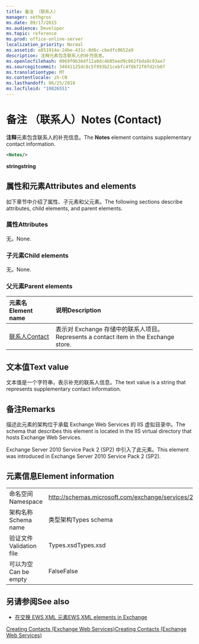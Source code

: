 ```yaml
---
title: 备注 （联系人）
manager: sethgros
ms.date: 09/17/2015
ms.audience: Developer
ms.topic: reference
ms.prod: office-online-server
localization_priority: Normal
ms.assetid: e851914a-24be-431c-8d6c-cbedfc0652a9
description: 注释元素包含联系人的补充信息。
ms.openlocfilehash: 0969f0b36df12a0dc4b05eed9c062fbda9c93ae7
ms.sourcegitcommit: 34041125dc8c5f993b21cebfc4f8b72f0fd2cb6f
ms.translationtype: MT
ms.contentlocale: zh-CN
ms.lasthandoff: 06/25/2018
ms.locfileid: "19826551"
---
```

# <a name="notes-contact"></a><span data-ttu-id="7c71f-103">备注 （联系人）</span><span class="sxs-lookup"><span data-stu-id="7c71f-103">Notes (Contact)</span></span>

<span data-ttu-id="7c71f-104">**注释**元素包含联系人的补充信息。</span><span class="sxs-lookup"><span data-stu-id="7c71f-104">The **Notes** element contains supplementary contact information.</span></span> 
  
```XML
<Notes/>
```

 <span data-ttu-id="7c71f-105">**string**</span><span class="sxs-lookup"><span data-stu-id="7c71f-105">**string**</span></span>
## <a name="attributes-and-elements"></a><span data-ttu-id="7c71f-106">属性和元素</span><span class="sxs-lookup"><span data-stu-id="7c71f-106">Attributes and elements</span></span>

<span data-ttu-id="7c71f-107">如下章节中介绍了属性、子元素和父元素。</span><span class="sxs-lookup"><span data-stu-id="7c71f-107">The following sections describe attributes, child elements, and parent elements.</span></span>
  
### <a name="attributes"></a><span data-ttu-id="7c71f-108">属性</span><span class="sxs-lookup"><span data-stu-id="7c71f-108">Attributes</span></span>

<span data-ttu-id="7c71f-109">无。</span><span class="sxs-lookup"><span data-stu-id="7c71f-109">None.</span></span>
  
### <a name="child-elements"></a><span data-ttu-id="7c71f-110">子元素</span><span class="sxs-lookup"><span data-stu-id="7c71f-110">Child elements</span></span>

<span data-ttu-id="7c71f-111">无。</span><span class="sxs-lookup"><span data-stu-id="7c71f-111">None.</span></span>
  
### <a name="parent-elements"></a><span data-ttu-id="7c71f-112">父元素</span><span class="sxs-lookup"><span data-stu-id="7c71f-112">Parent elements</span></span>

|<span data-ttu-id="7c71f-113">**元素名**</span><span class="sxs-lookup"><span data-stu-id="7c71f-113">**Element name**</span></span>|<span data-ttu-id="7c71f-114">**说明**</span><span class="sxs-lookup"><span data-stu-id="7c71f-114">**Description**</span></span>|
|:-----|:-----|
|[<span data-ttu-id="7c71f-115">联系人</span><span class="sxs-lookup"><span data-stu-id="7c71f-115">Contact</span></span>](contact.md) <br/> |<span data-ttu-id="7c71f-116">表示对 Exchange 存储中的联系人项目。</span><span class="sxs-lookup"><span data-stu-id="7c71f-116">Represents a contact item in the Exchange store.</span></span>  <br/> |
   
## <a name="text-value"></a><span data-ttu-id="7c71f-117">文本值</span><span class="sxs-lookup"><span data-stu-id="7c71f-117">Text value</span></span>

<span data-ttu-id="7c71f-118">文本值是一个字符串，表示补充的联系人信息。</span><span class="sxs-lookup"><span data-stu-id="7c71f-118">The text value is a string that represents supplementary contact information.</span></span>
  
## <a name="remarks"></a><span data-ttu-id="7c71f-119">备注</span><span class="sxs-lookup"><span data-stu-id="7c71f-119">Remarks</span></span>

<span data-ttu-id="7c71f-120">描述此元素的架构位于承载 Exchange Web Services 的 IIS 虚拟目录中。</span><span class="sxs-lookup"><span data-stu-id="7c71f-120">The schema that describes this element is located in the IIS virtual directory that hosts Exchange Web Services.</span></span>
  
<span data-ttu-id="7c71f-121">Exchange Server 2010 Service Pack 2 (SP2) 中引入了此元素。</span><span class="sxs-lookup"><span data-stu-id="7c71f-121">This element was introduced in Exchange Server 2010 Service Pack 2 (SP2).</span></span>
  
## <a name="element-information"></a><span data-ttu-id="7c71f-122">元素信息</span><span class="sxs-lookup"><span data-stu-id="7c71f-122">Element information</span></span>

|||
|:-----|:-----|
|<span data-ttu-id="7c71f-123">命名空间</span><span class="sxs-lookup"><span data-stu-id="7c71f-123">Namespace</span></span>  <br/> |http://schemas.microsoft.com/exchange/services/2006/types  <br/> |
|<span data-ttu-id="7c71f-124">架构名称</span><span class="sxs-lookup"><span data-stu-id="7c71f-124">Schema name</span></span>  <br/> |<span data-ttu-id="7c71f-125">类型架构</span><span class="sxs-lookup"><span data-stu-id="7c71f-125">Types schema</span></span>  <br/> |
|<span data-ttu-id="7c71f-126">验证文件</span><span class="sxs-lookup"><span data-stu-id="7c71f-126">Validation file</span></span>  <br/> |<span data-ttu-id="7c71f-127">Types.xsd</span><span class="sxs-lookup"><span data-stu-id="7c71f-127">Types.xsd</span></span>  <br/> |
|<span data-ttu-id="7c71f-128">可以为空</span><span class="sxs-lookup"><span data-stu-id="7c71f-128">Can be empty</span></span>  <br/> |<span data-ttu-id="7c71f-129">False</span><span class="sxs-lookup"><span data-stu-id="7c71f-129">False</span></span>  <br/> |
   
## <a name="see-also"></a><span data-ttu-id="7c71f-130">另请参阅</span><span class="sxs-lookup"><span data-stu-id="7c71f-130">See also</span></span>



- [<span data-ttu-id="7c71f-131">在交换 EWS XML 元素</span><span class="sxs-lookup"><span data-stu-id="7c71f-131">EWS XML elements in Exchange</span></span>](ews-xml-elements-in-exchange.md)


[<span data-ttu-id="7c71f-132">Creating Contacts (Exchange Web Services)</span><span class="sxs-lookup"><span data-stu-id="7c71f-132">Creating Contacts (Exchange Web Services)</span></span>](http://msdn.microsoft.com/library/4845917e-70d1-481c-bbd7-011ec6571789%28Office.15%29.aspx)

